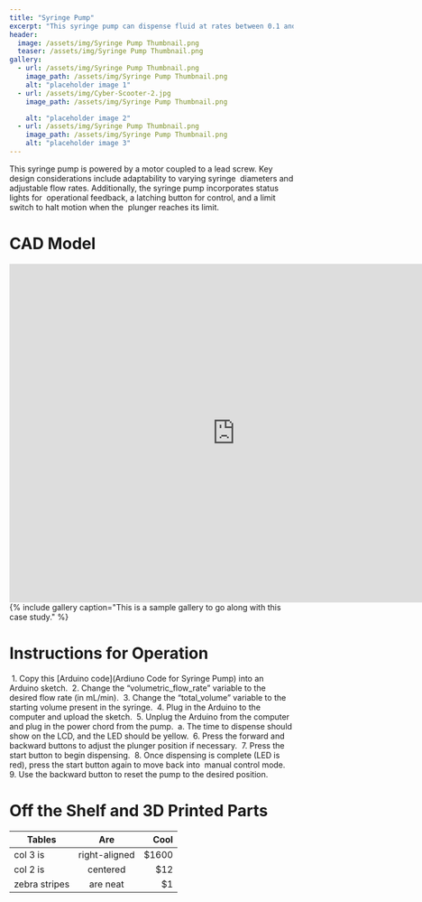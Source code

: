 ```yaml
---
title: "Syringe Pump"
excerpt: "This syringe pump can dispense fluid at rates between 0.1 and 10.7‬‭ mL/min"
header:
  image: /assets/img/Syringe Pump Thumbnail.png
  teaser: /assets/img/Syringe Pump Thumbnail.png
gallery:
  - url: /assets/img/Syringe Pump Thumbnail.png
    image_path: /assets/img/Syringe Pump Thumbnail.png
    alt: "placeholder image 1"
  - url: /assets/img/Cyber-Scooter-2.jpg
    image_path: /assets/img/Syringe Pump Thumbnail.png

    alt: "placeholder image 2"
  - url: /assets/img/Syringe Pump Thumbnail.png
    image_path: /assets/img/Syringe Pump Thumbnail.png
    alt: "placeholder image 3"
---
```


 This syringe‬‭ pump‬‭ is powered‬‭ by‬‭ a‬‭ motor‬ coupled‬‭ to‬‭ a‬‭ lead‬‭ screw.‬‭ Key‬‭ design‬‭ considerations‬‭ include‬‭ adaptability‬‭ to‬‭ varying‬‭ syringe‬
‭ diameters‬‭ and‬‭ adjustable‬‭ flow‬‭ rates.‬‭ Additionally,‬‭ the‬‭ syringe‬‭ pump‬‭ incorporates‬‭ status‬‭ lights‬‭ for‬
‭ operational‬‭ feedback,‬‭ a‬‭ latching‬‭ button‬‭ for‬‭ control,‬‭ and‬‭ a‬‭ limit‬‭ switch‬‭ to‬‭ halt‬‭ motion‬‭ when‬‭ the‬
‭ plunger reaches its limit.

# CAD Model

<iframe src="https://vanderbilt643.autodesk360.com/shares/public/SH286ddQT78850c0d8a4e35ce33e8ec6886a?mode=embed" width="800" height="600" allowfullscreen="true" webkitallowfullscreen="true" mozallowfullscreen="true"  frameborder="0"></iframe>
{% include gallery caption="This is a sample gallery to go along with this case study." %}

# Instructions for Operation

‭ 1.‬‭ Copy this [Arduino code](Ardiuno Code for Syringe Pump) into an Arduino sketch.‬
‭ 2.‬‭ Change the “volumetric_flow_rate” variable to the desired flow rate (in mL/min).‬
‭ 3.‬‭ Change the “total_volume” variable to the starting volume present in the syringe.‬
‭ 4.‬‭ Plug in the Arduino to the computer and upload the sketch.‬
‭ 5.‬‭ Unplug the Arduino from the computer and plug in the power chord from the pump.‬
‭ a.‬‭ The time to dispense should show on the LCD, and the LED should be yellow.‬
‭ 6.‬‭ Press the forward and backward buttons to adjust the plunger position if necessary.‬
‭ 7.‬‭ Press the start button to begin dispensing.‬
‭ 8.‬‭ Once‬‭ dispensing‬‭ is‬‭ complete‬‭ (LED‬‭ is‬‭ red),‬‭ press‬‭ the‬‭ start‬‭ button‬‭ again‬‭ to‬‭ move‬‭ back‬‭ into‬
‭ manual control mode.‬
‭ 9.‬‭ Use the backward button to reset the pump to the desired position.‬

# Off the Shelf and 3D Printed Parts

| Tables        | Are           | Cool  |
| ------------- |:-------------:| -----:|
| col 3 is      | right-aligned | $1600 |
| col 2 is      | centered      |   $12 |
| zebra stripes | are neat      |    $1 |
‭
